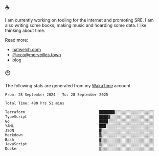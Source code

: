 ### ☕

I am currently working on tooling for the internet and promoting SRE. I am also writing some books, making music and hoarding some data. I like thinking about time.

Read more:

 - [natwelch.com](https://natwelch.com)
 - [@icco@merveilles.town](https://merveilles.town/@icco)
 - [blog](https://writing.natwelch.com)

### 🕒

The following stats are generated from my [WakaTime](https://wakatime.com/@icco) account.

<!--START_SECTION:waka-->

```txt
From: 28 September 2024 - To: 28 September 2025

Total Time: 480 hrs 51 mins

Terraform                                  ███████░░░░░░░░░░░░░░░░░░   28.02 %
TypeScript                                 ████▓░░░░░░░░░░░░░░░░░░░░   18.34 %
Go                                         ████░░░░░░░░░░░░░░░░░░░░░   16.58 %
YAML                                       ███░░░░░░░░░░░░░░░░░░░░░░   11.54 %
JSON                                       █░░░░░░░░░░░░░░░░░░░░░░░░   03.84 %
Markdown                                   ▓░░░░░░░░░░░░░░░░░░░░░░░░   03.01 %
Bash                                       ▓░░░░░░░░░░░░░░░░░░░░░░░░   02.91 %
JavaScript                                 ▒░░░░░░░░░░░░░░░░░░░░░░░░   01.97 %
Docker                                     ▒░░░░░░░░░░░░░░░░░░░░░░░░   01.67 %
```

<!--END_SECTION:waka-->
